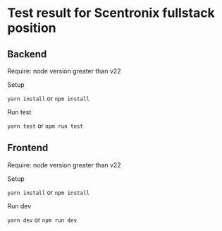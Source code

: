# Test result for Scentronix fullstack position

## Backend

Require: node version greater than v22

Setup

`yarn install`
or
`npm install`

Run test

`yarn test`
or
`npm run test`

## Frontend

Require: node version greater than v22

Setup

`yarn install`
or
`npm install`

Run dev

`yarn dev`
or
`npm run dev`
